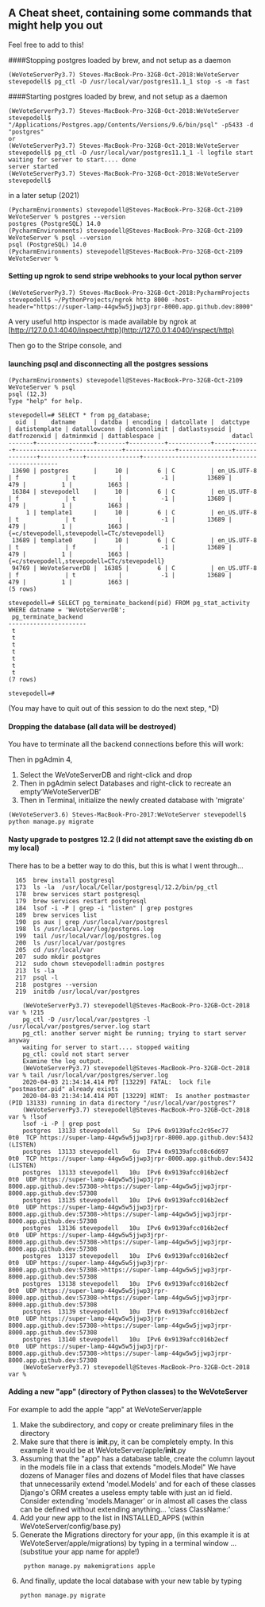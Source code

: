 ## A Cheat sheet, containing some commands that might help you out
Feel free to add to this!

####Stopping postgres loaded by brew, and not setup as a daemon
```
(WeVoteServerPy3.7) Steves-MacBook-Pro-32GB-Oct-2018:WeVoteServer stevepodell$ pg_ctl -D /usr/local/var/postgres11.1_1 stop -s -m fast
```

####Starting postgres loaded by brew, and not setup as a daemon
```
(WeVoteServerPy3.7) Steves-MacBook-Pro-32GB-Oct-2018:WeVoteServer stevepodell$ "/Applications/Postgres.app/Contents/Versions/9.6/bin/psql" -p5433 -d "postgres"
or
(WeVoteServerPy3.7) Steves-MacBook-Pro-32GB-Oct-2018:WeVoteServer stevepodell$ pg_ctl -D /usr/local/var/postgres11.1_1 -l logfile start
waiting for server to start.... done
server started
(WeVoteServerPy3.7) Steves-MacBook-Pro-32GB-Oct-2018:WeVoteServer stevepodell$ 
```
in a later setup (2021)
```
(PycharmEnvironments) stevepodell@Steves-MacBook-Pro-32GB-Oct-2109 WeVoteServer % postgres --version
postgres (PostgreSQL) 14.0
(PycharmEnvironments) stevepodell@Steves-MacBook-Pro-32GB-Oct-2109 WeVoteServer % psql --version
psql (PostgreSQL) 14.0
(PycharmEnvironments) stevepodell@Steves-MacBook-Pro-32GB-Oct-2109 WeVoteServer % 
```

#### Setting up ngrok to send stripe webhooks to your local python server
```
(WeVoteServerPy3.7) Steves-MacBook-Pro-32GB-Oct-2018:PycharmProjects stevepodell$ ~/PythonProjects/ngrok http 8000 -host-header="https://super-lamp-44gw5w5jjwp3jrpr-8000.app.github.dev:8000"

```
A very useful http inspector is made available by ngrok at [http://127.0.0.1:4040/inspect/http](http://127.0.0.1:4040/inspect/http)

Then go to the Stripe console, and 

#### launching psql and disconnecting all the postgres sessions
```
(PycharmEnvironments) stevepodell@Steves-MacBook-Pro-32GB-Oct-2109 WeVoteServer % psql
psql (12.3)
Type "help" for help.

stevepodell=# SELECT * from pg_database;
  oid  |    datname     | datdba | encoding | datcollate |  datctype   | datistemplate | datallowconn | datconnlimit | datlastsysoid | datfrozenxid | datminmxid | dattablespace |                    datacl                    
-------+----------------+--------+----------+------------+-------------+---------------+--------------+--------------+---------------+--------------+------------+---------------+----------------------------------------------
 13690 | postgres       |     10 |        6 | C          | en_US.UTF-8 | f             | t            |           -1 |         13689 |          479 |          1 |          1663 | 
 16384 | stevepodell    |     10 |        6 | C          | en_US.UTF-8 | f             | t            |           -1 |         13689 |          479 |          1 |          1663 | 
     1 | template1      |     10 |        6 | C          | en_US.UTF-8 | t             | t            |           -1 |         13689 |          479 |          1 |          1663 | {=c/stevepodell,stevepodell=CTc/stevepodell}
 13689 | template0      |     10 |        6 | C          | en_US.UTF-8 | t             | f            |           -1 |         13689 |          479 |          1 |          1663 | {=c/stevepodell,stevepodell=CTc/stevepodell}
 94769 | WeVoteServerDB |  16385 |        6 | C          | en_US.UTF-8 | f             | t            |           -1 |         13689 |          479 |          1 |          1663 | 
(5 rows)

stevepodell=# SELECT pg_terminate_backend(pid) FROM pg_stat_activity WHERE datname = 'WeVoteServerDB';
 pg_terminate_backend 
----------------------
 t
 t
 t
 t
 t
 t
 t
(7 rows)

stevepodell=# 

```
(You may have to quit out of this session to do the next step, ^D)

#### Dropping the database (all data will be destroyed)
You have to terminate all the backend connections before this will work:

Then in pgAdmin 4,
1) Select the WeVoteServerDB and right-click and drop
2) Then in pgAdmin select Databases and right-click to recreate an empty‘WeVoteServerDB’
3) Then in Terminal, initialize the newly created database with 'migrate'
```
(WeVoteServer3.6) Steves-MacBook-Pro-2017:WeVoteServer stevepodell$ python manage.py migrate
```
#### Nasty upgrade to postgres 12.2 (I did not attempt save the existing db on my local)
There has to be a better way to do this, but this is what I went through...
```
  165  brew install postgresql
  173  ls -la  /usr/local/Cellar/postgresql/12.2/bin/pg_ctl
  178  brew services start postgresql
  179  brew services restart postgresql
  184  lsof -i -P | grep -i "listen" | grep postgres
  189  brew services list
  190  ps aux | grep /usr/local/var/postgresl
  198  ls /usr/local/var/log/postgres.log
  199  tail /usr/local/var/log/postgres.log
  200  ls /usr/local/var/postgres
  205  cd /usr/local/var
  207  sudo mkdir postgres
  212  sudo chown stevepodell:admin postgres
  213  ls -la
  217  psql -l
  218  postgres --version
  219  initdb /usr/local/var/postgres
```    
```    
    (WeVoteServerPy3.7) stevepodell@Steves-MacBook-Pro-32GB-Oct-2018 var % !215                          
    pg_ctl -D /usr/local/var/postgres -l /usr/local/var/postgres/server.log start
    pg_ctl: another server might be running; trying to start server anyway
    waiting for server to start.... stopped waiting
    pg_ctl: could not start server
    Examine the log output.
    (WeVoteServerPy3.7) stevepodell@Steves-MacBook-Pro-32GB-Oct-2018 var % tail /usr/local/var/postgres/server.log
    2020-04-03 21:34:14.414 PDT [13229] FATAL:  lock file "postmaster.pid" already exists
    2020-04-03 21:34:14.414 PDT [13229] HINT:  Is another postmaster (PID 13133) running in data directory "/usr/local/var/postgres"?
    (WeVoteServerPy3.7) stevepodell@Steves-MacBook-Pro-32GB-Oct-2018 var % !lsof
    lsof -i -P | grep post
    postgres  13133 stevepodell    5u  IPv6 0x9139afcc2c95ec77      0t0  TCP https://super-lamp-44gw5w5jjwp3jrpr-8000.app.github.dev:5432 (LISTEN)
    postgres  13133 stevepodell    6u  IPv4 0x9139afcc08c6d697      0t0  TCP https://super-lamp-44gw5w5jjwp3jrpr-8000.app.github.dev:5432 (LISTEN)
    postgres  13133 stevepodell   10u  IPv6 0x9139afcc016b2ecf      0t0  UDP https://super-lamp-44gw5w5jjwp3jrpr-8000.app.github.dev:57308->https://super-lamp-44gw5w5jjwp3jrpr-8000.app.github.dev:57308
    postgres  13135 stevepodell   10u  IPv6 0x9139afcc016b2ecf      0t0  UDP https://super-lamp-44gw5w5jjwp3jrpr-8000.app.github.dev:57308->https://super-lamp-44gw5w5jjwp3jrpr-8000.app.github.dev:57308
    postgres  13136 stevepodell   10u  IPv6 0x9139afcc016b2ecf      0t0  UDP https://super-lamp-44gw5w5jjwp3jrpr-8000.app.github.dev:57308->https://super-lamp-44gw5w5jjwp3jrpr-8000.app.github.dev:57308
    postgres  13137 stevepodell   10u  IPv6 0x9139afcc016b2ecf      0t0  UDP https://super-lamp-44gw5w5jjwp3jrpr-8000.app.github.dev:57308->https://super-lamp-44gw5w5jjwp3jrpr-8000.app.github.dev:57308
    postgres  13138 stevepodell   10u  IPv6 0x9139afcc016b2ecf      0t0  UDP https://super-lamp-44gw5w5jjwp3jrpr-8000.app.github.dev:57308->https://super-lamp-44gw5w5jjwp3jrpr-8000.app.github.dev:57308
    postgres  13139 stevepodell   10u  IPv6 0x9139afcc016b2ecf      0t0  UDP https://super-lamp-44gw5w5jjwp3jrpr-8000.app.github.dev:57308->https://super-lamp-44gw5w5jjwp3jrpr-8000.app.github.dev:57308
    postgres  13140 stevepodell   10u  IPv6 0x9139afcc016b2ecf      0t0  UDP https://super-lamp-44gw5w5jjwp3jrpr-8000.app.github.dev:57308->https://super-lamp-44gw5w5jjwp3jrpr-8000.app.github.dev:57308
    (WeVoteServerPy3.7) stevepodell@Steves-MacBook-Pro-32GB-Oct-2018 var % 
```
#### Adding a new "app" (directory of Python classes) to the WeVoteServer

For example to add the apple "app" at WeVoteServer/apple
1) Make the subdirectory, and copy or create preliminary files in the directory
2) Make sure that there is __init__.py, it can be completely empty. In this example it would be at WeVoteServer/apple/__init__.py
3) Assuming that the "app" has a database table, create the column layout in the models file in a class that extends "models.Model"
We have dozens of Manager files and dozens of Model files that have classes that unnecessarily 
extend 'model.Models' and for each of these classes Django's ORM creates a useless empty table with
just an id field.  Consider extending 'models.Manager' or in almost all cases the class can be defined without
extending anything... 'class ClassName:'
4) Add your new app to the list in INSTALLED_APPS (within WeVoteServer/config/base.py)
5) Generate the Migrations directory for your app, (in this example it is at WeVoteServer/apple/migrations) by typing in a terminal window ... (substitue your app name for apple!)
    ```
     python manage.py makemigrations apple
    ```
6) And finally, update the local database with your new table by typing
    ```
    python manage.py migrate
    ```
